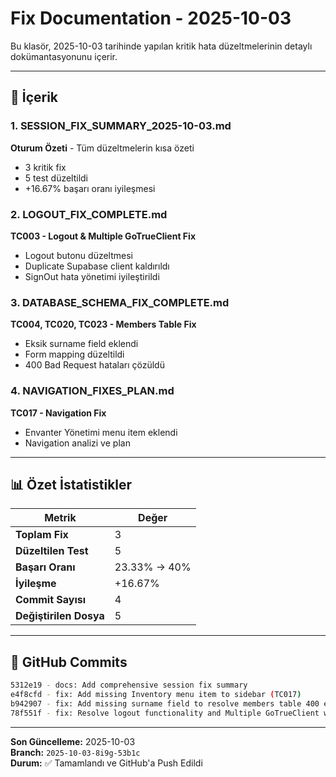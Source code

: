 # Fix Documentation - 2025-10-03

Bu klasör, 2025-10-03 tarihinde yapılan kritik hata düzeltmelerinin detaylı
dokümantasyonunu içerir.

---

## 📁 İçerik

### 1. SESSION_FIX_SUMMARY_2025-10-03.md

**Oturum Özeti** - Tüm düzeltmelerin kısa özeti

- 3 kritik fix
- 5 test düzeltildi
- +16.67% başarı oranı iyileşmesi

### 2. LOGOUT_FIX_COMPLETE.md

**TC003 - Logout & Multiple GoTrueClient Fix**

- Logout butonu düzeltmesi
- Duplicate Supabase client kaldırıldı
- SignOut hata yönetimi iyileştirildi

### 3. DATABASE_SCHEMA_FIX_COMPLETE.md

**TC004, TC020, TC023 - Members Table Fix**

- Eksik surname field eklendi
- Form mapping düzeltildi
- 400 Bad Request hataları çözüldü

### 4. NAVIGATION_FIXES_PLAN.md

**TC017 - Navigation Fix**

- Envanter Yönetimi menu item eklendi
- Navigation analizi ve plan

---

## 📊 Özet İstatistikler

| Metrik                 | Değer        |
| ---------------------- | ------------ |
| **Toplam Fix**         | 3            |
| **Düzeltilen Test**    | 5            |
| **Başarı Oranı**       | 23.33% → 40% |
| **İyileşme**           | +16.67%      |
| **Commit Sayısı**      | 4            |
| **Değiştirilen Dosya** | 5            |

---

## 🔗 GitHub Commits

```bash
5312e19 - docs: Add comprehensive session fix summary
e4f8cfd - fix: Add missing Inventory menu item to sidebar (TC017)
b942907 - fix: Add missing surname field to resolve members table 400 errors
78f551f - fix: Resolve logout functionality and Multiple GoTrueClient warning
```

---

**Son Güncelleme:** 2025-10-03  
**Branch:** `2025-10-03-8i9g-53b1c`  
**Durum:** ✅ Tamamlandı ve GitHub'a Push Edildi
